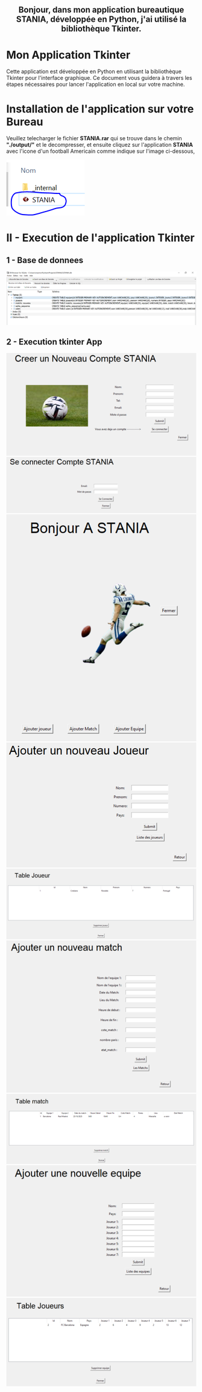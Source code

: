 <h2 align="center">Bonjour, dans mon application bureautique STANIA, développée en Python, j'ai utilisé la bibliothèque Tkinter.</h2>
  
  
# Mon Application Tkinter

Cette application est développée en Python en utilisant la bibliothèque Tkinter pour l'interface graphique. Ce document vous guidera à travers les étapes nécessaires pour lancer l'application en local sur votre machine.

# Installation de l'application sur votre Bureau

Veuillez telecharger le fichier **STANIA.rar** qui se trouve dans le chemin **"./output/"** et le decompresser, et ensuite cliquez sur l'application **STANIA** avec l'icone d'un football Americain comme indique sur l'image ci-dessous,

<img src="captures/app.PNG">





# II - Execution de l'application Tkinter
## 1 - Base de donnees
<img src="captures/db.PNG">

## 2 - Execution tkinter App
<img src="captures/S1.PNG">
<br>
<img src="captures/S2.PNG">
<br>
<img src="captures/S3.PNG">
<br>
<img src="captures/S4.PNG">
<br>
<img src="captures/S5.PNG">
<br>
<img src="captures/S6.PNG">
<br>
<img src="captures/S7.PNG"><br>
<img src="captures/S8.PNG"><br>
<img src="captures/S9.PNG">


